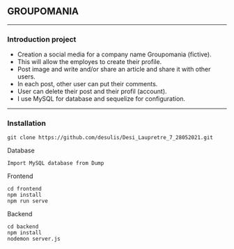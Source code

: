 ## GROUPOMANIA
---------------------------------------------------------------

### Introduction project

- Creation a social media for a company name Groupomania (fictive).
- This will allow the employes to create their profile.
- Post image and write and/or share an article and share it with other users. 
- In each post, other user can put their comments. 
- User can delete their post and their profil (account).
- I use MySQL for database and sequelize for configuration.

---------------------------------------------------------------

### Installation
```
git clone https://github.com/desulis/Desi_Laupretre_7_28052021.git
```
Database
```
Import MySQL database from Dump
```
Frontend
```
cd frontend
npm install
npm run serve
```

Backend
```
cd backend
npm install
nodemon server.js
```



